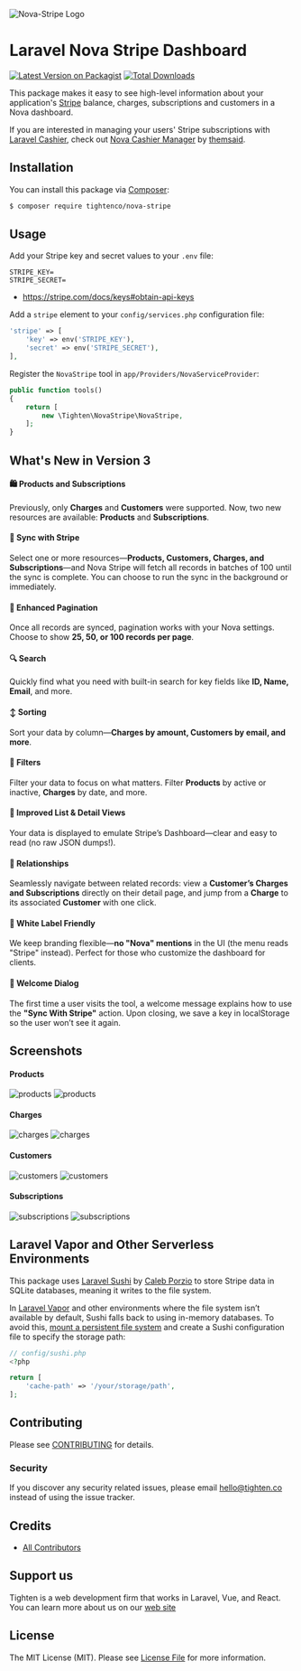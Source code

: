 
![Nova-Stripe Logo](https://raw.githubusercontent.com/tightenco/nova-stripe/master/nova-stripe-banner.png)

# Laravel Nova Stripe Dashboard

[![Latest Version on Packagist](https://img.shields.io/packagist/v/tightenco/nova-stripe.svg?style=flat-square)](https://packagist.org/packages/tightenco/nova-stripe)
[![Total Downloads](https://img.shields.io/packagist/dt/tightenco/nova-stripe.svg?style=flat-square)](https://packagist.org/packages/tightenco/nova-stripe)

This package makes it easy to see high-level information about your application's [Stripe](https://stripe.com/) balance, charges, subscriptions and customers in a Nova dashboard.

If you are interested in managing your users' Stripe subscriptions with [Laravel Cashier](https://github.com/laravel/cashier), check out [Nova Cashier Manager](https://novapackages.com/packages/themsaid/nova-cashier-manager) by [themsaid](https://github.com/themsaid).

## Installation

You can install this package via [Composer](https://getcomposer.org/):

```bash
$ composer require tightenco/nova-stripe
```

## Usage

Add your Stripe key and secret values to your `.env` file:

```
STRIPE_KEY=
STRIPE_SECRET=
```

* https://stripe.com/docs/keys#obtain-api-keys

Add a `stripe` element to your `config/services.php` configuration file:

```php
'stripe' => [
    'key' => env('STRIPE_KEY'),
    'secret' => env('STRIPE_SECRET'),
],
```

Register the `NovaStripe` tool in `app/Providers/NovaServiceProvider`:

```php
public function tools()
{
    return [
        new \Tighten\NovaStripe\NovaStripe,
    ];
}
```

## What's New in Version 3
#### 🛍️ Products and Subscriptions
Previously, only **Charges** and **Customers** were supported. Now, two new resources are available: **Products** and **Subscriptions**.

#### 🔄 Sync with Stripe
Select one or more resources—**Products, Customers, Charges, and Subscriptions**—and Nova Stripe will fetch all records in batches of 100 until the sync is complete. You can choose to run the sync in the background or immediately.

#### 📃 Enhanced Pagination
Once all records are synced, pagination works with your Nova settings. Choose to show **25, 50, or 100 records per page**.

#### 🔍 Search
Quickly find what you need with built-in search for key fields like **ID, Name, Email**, and more.

#### ↕️ Sorting
Sort your data by column—**Charges by amount, Customers by email, and more**.

#### 🎯 Filters
Filter your data to focus on what matters. Filter **Products** by active or inactive, **Charges** by date, and more.

#### 📑 Improved List & Detail Views
Your data is displayed to emulate Stripe’s Dashboard—clear and easy to read (no raw JSON dumps!).

#### 🔗 Relationships
Seamlessly navigate between related records: view a **Customer’s Charges and Subscriptions** directly on their detail page, and jump from a **Charge** to its associated **Customer** with one click.

#### 🎨 White Label Friendly
We keep branding flexible—**no "Nova" mentions** in the UI (the menu reads "Stripe" instead). Perfect for those who customize the dashboard for clients.

#### 🚀 Welcome Dialog
The first time a user visits the tool, a welcome message explains how to use the **"Sync With Stripe"** action. Upon closing, we save a key in localStorage so the user won’t see it again.

## Screenshots

#### Products

![products](screenshots/products-index.png)
![products](screenshots/products-details.png)

#### Charges

![charges](screenshots/charges-index.png)
![charges](screenshots/charges-details.png)

#### Customers

![customers](screenshots/customers-index.png)
![customers](screenshots/customers-details.png)

#### Subscriptions

![subscriptions](screenshots/subscriptions-index.png)
![subscriptions](screenshots/subscriptions-details.png)

## Laravel Vapor and Other Serverless Environments

This package uses [Laravel Sushi](https://github.com/calebporzio/sushi) by [Caleb Porzio](https://github.com/calebporzio) to store Stripe data in SQLite databases, meaning it writes to the file system.

In [Laravel Vapor](https://vapor.laravel.com/) and other environments where the file system isn’t available by default, Sushi falls back to using in-memory databases. To avoid this, [mount a persistent file system](https://docs.vapor.build/resources/storage#mounting-a-persistent-file-system) and create a Sushi configuration file to specify the storage path:

```php
// config/sushi.php
<?php

return [
    'cache-path' => '/your/storage/path',
];
```

## Contributing

Please see [CONTRIBUTING](CONTRIBUTING.md) for details.

### Security

If you discover any security related issues, please email hello@tighten.co instead of using the issue tracker.

## Credits

- [All Contributors](https://github.com/tightenco/nova-stripe/graphs/contributors)

## Support us

Tighten is a web development firm that works in Laravel, Vue, and React. You can learn more about us on our [web site](https://tighten.co/)

## License

The MIT License (MIT). Please see [License File](LICENSE.md) for more information.
